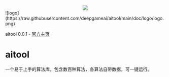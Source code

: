 <div align=center>
<img src="https://raw.githubusercontent.com/deepgameai/aitool/main/doc/logo/logo.png">
</div>
![logo](https://raw.githubusercontent.com/deepgameai/aitool/main/doc/logo/logo.png)

aitool 0.0.1 - [官方主页](https://www.walle-web.io)

# aitool
一个易于上手的算法库。包含数百种算法，各算法自带数据，可一键运行。
